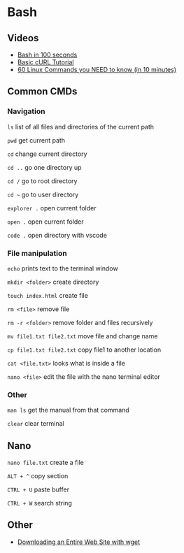 # Bash

## Videos

- [Bash in 100 seconds](https://www.youtube.com/watch?v=I4EWvMFj37g)
- [Basic cURL Tutorial](https://www.youtube.com/watch?v=7XUibDYw4mc)
- [60 Linux Commands you NEED to know (in 10 minutes)](https://youtu.be/gd7BXuUQ91w)

## Common CMDs

### Navigation

`ls` list of all files and directories of the current path

`pwd` get current path

`cd` change current directory

`cd ..` go one directory up

`cd /` go to root directory

`cd ~` go to user directory

`explorer .` open current folder

`open .` open current folder

`code .` open directory with vscode

### File manipulation

`echo` prints text to the terminal window

`mkdir <folder>` create directory

`touch index.html` create file

`rm <file>` remove file

`rm -r <folder>` remove folder and files recursively

`mv file1.txt file2.txt` move file and change name

`cp file1.txt file2.txt` copy file1 to another location

`cat <file.txt>` looks what is inside a file

`nano <file>` edit the file with the nano terminal editor

### Other

`man ls` get the manual from that command

`clear` clear terminal

## Nano

`nano file.txt` create a file

`ALT + ^` copy section

`CTRL + U` paste buffer

`CTRL + W` search string

## Other

- [Downloading an Entire Web Site with wget](https://www.linuxjournal.com/content/downloading-entire-web-site-wget)
